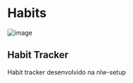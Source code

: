 # Habits
![image](https://user-images.githubusercontent.com/82843173/214464387-7d04cb2d-0cb2-4fc5-b6a1-f8099d441bae.png)



## Habit Tracker

Habit tracker desenvolvido na nlw-setup

